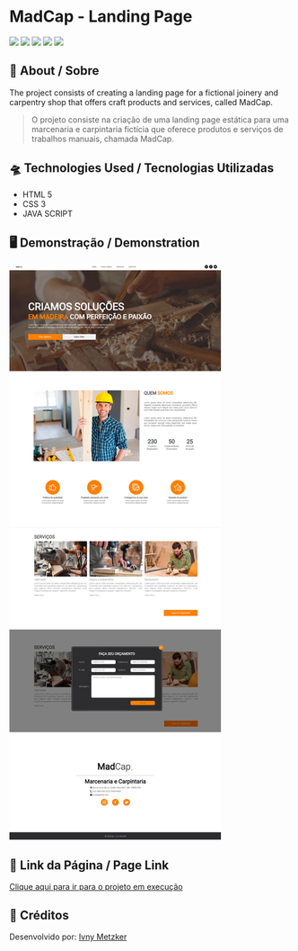 # MadCap - Landing Page

![](https://img.shields.io/badge/HTML5-E34F26?style=for-the-badge&logo=html5&logoColor=white)
![](https://img.shields.io/badge/javascript-yellow?style=for-the-badge&logo=javascript&logoColor=white)
![](https://img.shields.io/badge/CSS3-1572B6?style=for-the-badge&logo=css3&logoColor=white)
![](https://img.shields.io/badge/Visual_Studio_Code-0078D4?style=for-the-badge&logo=visual%20studio%20code&logoColor=white)
![](https://img.shields.io/badge/Markdown-000000?style=for-the-badge&logo=markdown&logoColor=white)


## 📎 About / Sobre

The project consists of creating a landing page for a fictional joinery and carpentry shop that offers craft products and services, called MadCap.
>O projeto consiste na criação de uma landing page estática para uma marcenaria e carpintaria fictícia que oferece produtos e serviços de trabalhos manuais, chamada MadCap.


## 🛸 Technologies Used / Tecnologias Utilizadas

- HTML 5
- CSS 3
- JAVA SCRIPT


## 🖥️ Demonstração / Demonstration
<img src="./assets/img/preview.png">

## 🔗 Link da Página / Page Link

<a href="https://madcap-by-imetzker.netlify.app/" rel="Site" target="_blank">Clique aqui para ir para o projeto em execução</a>


## 👾 Créditos

<p>
Desenvolvido por: <a href="https://github.com/iMetzker">Ivny Metzker</a> <br>